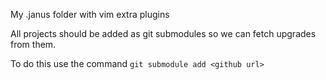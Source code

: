My .janus folder with vim extra plugins

All projects should be added as git submodules so we can fetch upgrades from them.

To do this use the command `git submodule add <github url>`
